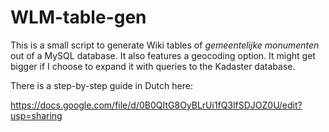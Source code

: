 WLM-table-gen
=============

This is a small script to generate Wiki tables of _gemeentelijke monumenten_ out of a MySQL database. It also features a geocoding option. It might get bigger if I choose to expand it with queries to the Kadaster database.

There is a step-by-step guide in Dutch here:

https://docs.google.com/file/d/0B0QItG8OyBLrUi1fQ3lfSDJOZ0U/edit?usp=sharing
